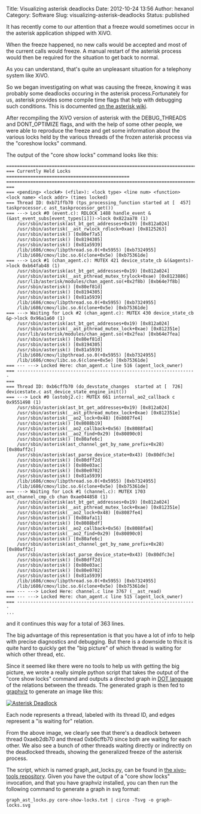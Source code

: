 Title: Visualizing asterisk deadlocks
Date: 2012-10-24 13:56
Author: hexanol
Category: Software
Slug: visualizing-asterisk-deadlocks
Status: published

It has recently come to our attention that a freeze would sometimes
occur in the asterisk application shipped with XiVO.

When the freeze happened, no new calls would be accepted and most of the
current calls would freeze. A manual restart of the asterisk process
would then be required for the situation to get back to normal.

As you can understand, that's quite an unpleasant situation for a
telephony system like XiVO.

So we began investigating on what was causing the freeze, knowing it was
probably some deadlocks occuring in the asterisk process.Fortunately for
us, asterisk provides some compile time flags that help with debugging
such conditions. This is documented [on the asterisk
wiki](https://wiki.asterisk.org/wiki/display/AST/Getting+a+Backtrace).

After recompiling the XiVO version of asterisk with the DEBUG\_THREADS
and DONT\_OPTIMIZE flags, and with the help of some other people, we
were able to reproduce the freeze and get some information about the
various locks held by the various threads of the frozen asterisk process
via the "coreshow locks" command.

The output of the "core show locks" command looks like this:

~~~
=======================================================================
=== Currently Held Locks ==============================================
=======================================================================
===
=== <pending> <lock#> (<file>): <lock type> <line num> <function> <lock name> <lock addr> (times locked)
=== Thread ID: 0xb71ffb70 (tps_processing_function started at [  457] taskprocessor.c ast_taskprocessor_get())
=== ---> Lock #0 (event.c): RDLOCK 1488 handle_event &(&ast_event_subs[event_types[i]])->lock 0x822aa78 (1)
	/usr/sbin/asterisk(ast_bt_get_addresses+0x19) [0x812a024]
	/usr/sbin/asterisk(__ast_rwlock_rdlock+0xae) [0x8125263]
	/usr/sbin/asterisk() [0x80ef7a5]
	/usr/sbin/asterisk() [0x8194305]
	/usr/sbin/asterisk() [0x81a5939]
	/lib/i686/cmov/libpthread.so.0(+0x5955) [0xb7324955]
	/lib/i686/cmov/libc.so.6(clone+0x5e) [0xb75361de]
=== ---> Lock #1 (chan_agent.c): MUTEX 421 device_state_cb &(&agents)->lock 0xb64fab48 (1)
	/usr/sbin/asterisk(ast_bt_get_addresses+0x19) [0x812a024]
	/usr/sbin/asterisk(__ast_pthread_mutex_trylock+0xae) [0x8123886]
	/usr/lib/asterisk/modules/chan_agent.so(+0x2f8b) [0xb64e7f8b]
	/usr/sbin/asterisk() [0x80ef81d]
	/usr/sbin/asterisk() [0x8194305]
	/usr/sbin/asterisk() [0x81a5939]
	/lib/i686/cmov/libpthread.so.0(+0x5955) [0xb7324955]
	/lib/i686/cmov/libc.so.6(clone+0x5e) [0xb75361de]
=== ---> Waiting for Lock #2 (chan_agent.c): MUTEX 430 device_state_cb &p->lock 0x96a1a60 (1)
	/usr/sbin/asterisk(ast_bt_get_addresses+0x19) [0x812a024]
	/usr/sbin/asterisk(__ast_pthread_mutex_lock+0xae) [0x812351e]
	/usr/lib/asterisk/modules/chan_agent.so(+0x2fea) [0xb64e7fea]
	/usr/sbin/asterisk() [0x80ef81d]
	/usr/sbin/asterisk() [0x8194305]
	/usr/sbin/asterisk() [0x81a5939]
	/lib/i686/cmov/libpthread.so.0(+0x5955) [0xb7324955]
	/lib/i686/cmov/libc.so.6(clone+0x5e) [0xb75361de]
=== --- ---> Locked Here: chan_agent.c line 516 (agent_lock_owner)
=== -------------------------------------------------------------------
===
=== Thread ID: 0xb6cffb70 (do_devstate_changes  started at [  726] devicestate.c ast_device_state_engine_init())
=== ---> Lock #0 (astobj2.c): MUTEX 661 internal_ao2_callback c 0x9551498 (1)
	/usr/sbin/asterisk(ast_bt_get_addresses+0x19) [0x812a024]
	/usr/sbin/asterisk(__ast_pthread_mutex_lock+0xae) [0x812351e]
	/usr/sbin/asterisk(__ao2_lock+0x48) [0x8087fe4]
	/usr/sbin/asterisk() [0x8088b19]
	/usr/sbin/asterisk(__ao2_callback+0x56) [0x8088fa4]
	/usr/sbin/asterisk(__ao2_find+0x29) [0x80890c0]
	/usr/sbin/asterisk() [0x80afe6c]
	/usr/sbin/asterisk(ast_channel_get_by_name_prefix+0x28) [0x80aff2c]
	/usr/sbin/asterisk(ast_parse_device_state+0x43) [0x80dfc3e]
	/usr/sbin/asterisk() [0x80dff2d]
	/usr/sbin/asterisk() [0x80e03ac]
	/usr/sbin/asterisk() [0x80e0702]
	/usr/sbin/asterisk() [0x81a5939]
	/lib/i686/cmov/libpthread.so.0(+0x5955) [0xb7324955]
	/lib/i686/cmov/libc.so.6(clone+0x5e) [0xb75361de]
=== ---> Waiting for Lock #1 (channel.c): MUTEX 1703 ast_channel_cmp_cb chan 0xae044858 (1)
	/usr/sbin/asterisk(ast_bt_get_addresses+0x19) [0x812a024]
	/usr/sbin/asterisk(__ast_pthread_mutex_lock+0xae) [0x812351e]
	/usr/sbin/asterisk(__ao2_lock+0x48) [0x8087fe4]
	/usr/sbin/asterisk() [0x80afa11]
	/usr/sbin/asterisk() [0x8088bdf]
	/usr/sbin/asterisk(__ao2_callback+0x56) [0x8088fa4]
	/usr/sbin/asterisk(__ao2_find+0x29) [0x80890c0]
	/usr/sbin/asterisk() [0x80afe6c]
	/usr/sbin/asterisk(ast_channel_get_by_name_prefix+0x28) [0x80aff2c]
	/usr/sbin/asterisk(ast_parse_device_state+0x43) [0x80dfc3e]
	/usr/sbin/asterisk() [0x80dff2d]
	/usr/sbin/asterisk() [0x80e03ac]
	/usr/sbin/asterisk() [0x80e0702]
	/usr/sbin/asterisk() [0x81a5939]
	/lib/i686/cmov/libpthread.so.0(+0x5955) [0xb7324955]
	/lib/i686/cmov/libc.so.6(clone+0x5e) [0xb75361de]
=== --- ---> Locked Here: channel.c line 3767 (__ast_read)
=== --- ---> Locked Here: chan_agent.c line 515 (agent_lock_owner)
=== -------------------------------------------------------------------
...
~~~


and it continues this way for a total of 363 lines.

The big advantage of this representation is that you have a lot of info
to help with precise diagnostics and debugging. But there is a downside
to this:it is quite hard to quickly get the "big picture" of which
thread is waiting for which other thread, etc.

Since it seemed like there were no tools to help us with getting the big
picture, we wrote a really simple python script that takes the output of
the "core show locks" command and outputs a directed graph in [DOT
language](http://www.graphviz.org/content/dot-language) of the relations
between the threads. The generated graph is then fed to
[graphviz](http://www.graphviz.org/Home.php) to generate an image like
this:

[![Asterisk
Deadlock](/public/.graph-locks_m.jpg "Asterisk Deadlock, oct. 2012")](/public/graph-locks.png "Asterisk Deadlock")

Each node represents a thread, labeled with its thread ID, and edges
represent a "is waiting for" relation.

From the above image, we clearly see that there's a deadlock between
thread 0xaeb2db70 and thread 0xb6cffb70 since both are waiting for each
other. We also see a bunch of other threads waiting directly or
indirectly on the deadlocked threads, showing the generalized freeze of
the asterisk process.

The script, which is named graph\_ast\_locks.py, can be found in [the
xivo-tools
repository](https://gitorious.org/xivo/xivo-tools/trees/master/scripts).
Given you have the output of a "core show locks" invocation, and that
you have graphviz installed, you can then run the following command to
generate a graph in svg format:

~~~
graph_ast_locks.py core-show-locks.txt | circo -Tsvg -o graph-locks.svg
~~~


</p>

